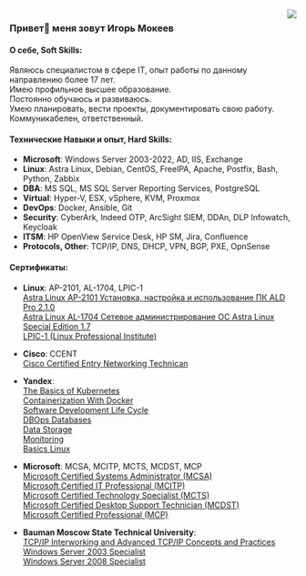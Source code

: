 
<img align="right" src="https://visitor-badge.laobi.icu/badge?page_id=IgorMokeev.IgorMokeev" />

### Привет👋 меня зовут Игорь Мокеев

#### О себе, Soft Skills:  
Являюсь специалистом в сфере IT, опыт работы по данному направлению более 17 лет.   
Имею профильное высшее образование.  
Постоянно обучаюсь и развиваюсь.  
Умею планировать, вести проекты, документировать свою работу.    
Коммуникабелен, ответственный.  

#### Технические Навыки и опыт, Hard Skills:  
* **Microsoft**: Windows Server 2003-2022, AD, IIS, Exchange  
* **Linux**: Astra Linux, Debian, CentOS, FreeIPA, Apache, Postfix, Bash, Python, Zabbix  
* **DBA**: MS SQL, MS SQL Server Reporting Services, PostgreSQL  
* **Virtual**: Hyper-V, ESX, vSphere, KVM, Proxmox  
* **DevOps**: Docker, Ansible, Git  
* **Security**: CyberArk, Indeed OTP, ArcSight SIEM, DDAn, DLP Infowatch, Keycloak  
* **ITSM**: HP OpenView Service Desk, HP SM, Jira, Confluence  
* **Protocols, Other**: TCP/IP, DNS, DHCP, VPN, BGP, PXE, OpnSense  

#### Сертификаты:
* **Linux**: AP-2101, AL-1704, LPIC-1  
<a href="https://raw.githubusercontent.com/IgorMokeev/IgorMokeev/refs/heads/main/Certificates/Linux/ap2101_edit.PNG" target="_blank">Astra Linux AP-2101 Установка, настройка и использование ПК ALD Pro 2.1.0</a>  
<a href="https://raw.githubusercontent.com/IgorMokeev/IgorMokeev/refs/heads/main/Certificates/Linux/al1704_edit.PNG" target="_blank">Astra Linux AL-1704 Сетевое администрирование ОС Astra Linux Special Edition 1.7</a>  
<a href="https://raw.githubusercontent.com/IgorMokeev/IgorMokeev/refs/heads/main/Certificates/Linux/lpic1.PNG" target="_blank">LPIC-1 (Linux Professional Institute)</a>  
  
* **Cisco**: CCENT  
<a href="https://raw.githubusercontent.com/IgorMokeev/IgorMokeev/refs/heads/main/Certificates/Cisco/ccent.PNG" target="_blank">Cisco Certified Entry Networking Technican</a>  

* **Yandex**:  
<a href="https://raw.githubusercontent.com/IgorMokeev/IgorMokeev/refs/heads/main/Certificates/Yandex/The_Basics_of_Kubernetes_Course.PNG" target="_blank">The Basics of Kubernetes</a>  
<a href="https://raw.githubusercontent.com/IgorMokeev/IgorMokeev/refs/heads/main/Certificates/Yandex/Containerization_With_Docker.PNG" target="_blank">Containerization With Docker</a>  
<a href="https://raw.githubusercontent.com/IgorMokeev/IgorMokeev/refs/heads/main/Certificates/Yandex/Software_Development_Life_Cycle.PNG" target="_blank">Software Development Life Cycle</a>  
<a href="https://raw.githubusercontent.com/IgorMokeev/IgorMokeev/refs/heads/main/Certificates/Yandex/DBOps_Databases.PNG" target="_blank">DBOps Databases</a>  
<a href="https://raw.githubusercontent.com/IgorMokeev/IgorMokeev/refs/heads/main/Certificates/Yandex/Data_Storage.PNG" target="_blank">Data Storage</a>  
<a href="https://raw.githubusercontent.com/IgorMokeev/IgorMokeev/refs/heads/main/Certificates/Yandex/Monitoring.PNG" target="_blank">Monitoring</a>  
<a href="https://raw.githubusercontent.com/IgorMokeev/IgorMokeev/refs/heads/main/Certificates/Yandex/Basics_Linux.PNG" target="_blank">Basics Linux</a>  

* **Microsoft**:  MCSA, MCITP, MCTS, MCDST, MCP  
<a href="https://raw.githubusercontent.com/IgorMokeev/IgorMokeev/refs/heads/main/Certificates/Microsoft/mcsa.PNG" target="_blank">Microsoft Certified Systems Administrator (MCSA)</a>  
<a href="https://raw.githubusercontent.com/IgorMokeev/IgorMokeev/refs/heads/main/Certificates/Microsoft/mcitp.PNG" target="_blank">Microsoft Certified IT Professional (MCITP)</a>   
<a href="https://raw.githubusercontent.com/IgorMokeev/IgorMokeev/refs/heads/main/Certificates/Microsoft/mcts.PNG" target="_blank">Microsoft Certified Technology Specialist (MCTS)</a>  
<a href="https://raw.githubusercontent.com/IgorMokeev/IgorMokeev/refs/heads/main/Certificates/Microsoft/mcdst.PNG" target="_blank">Microsoft Certified Desktop Support Technician (MCDST)</a>  
<a href="https://raw.githubusercontent.com/IgorMokeev/IgorMokeev/refs/heads/main/Certificates/Microsoft/mcp.PNG" target="_blank">Microsoft Certified Professional (MCP)</a>  
 

* **Bauman Moscow State Technical University**:  
<a href="https://raw.githubusercontent.com/IgorMokeev/IgorMokeev/refs/heads/main/Certificates/Bauman/ciw_tcpip.PNG" target="_blank">TCP/IP Interworking and Advanced TCP/IP Concepts and Practices</a>  
<a href="https://raw.githubusercontent.com/IgorMokeev/IgorMokeev/refs/heads/main/Certificates/Bauman/Bauman_WindowsServer2003.PNG" target="_blank">Windows Server 2003 Specialist</a>  
<a href="https://raw.githubusercontent.com/IgorMokeev/IgorMokeev/refs/heads/main/Certificates/Bauman/m6420_Server2008.PNG" target="_blank">Windows Server 2008 Specialist</a>  


